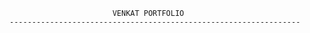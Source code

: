 
                           VENKAT PORTFOLIO
    ----------------------------------------------------------------- 


